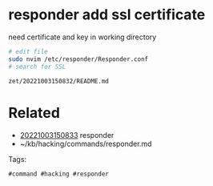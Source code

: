 # responder add ssl certificate
need certificate and key in working directory
```bash
# edit file
sudo nvim /etc/responder/Responder.conf
# search for SSL
```

` zet/20221003150832/README.md `

# Related

- [20221003150833](/zet/20221003150833/README.md) responder
- ~/kb/hacking/commands/responder.md

Tags:

    #command #hacking #responder 

